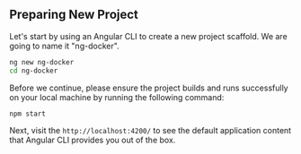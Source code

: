 ## Preparing New Project

Let's start by using an Angular CLI to create a new project scaffold.
We are going to name it "ng-docker".

```sh
ng new ng-docker
cd ng-docker
```

Before we continue, please ensure the project builds and runs successfully on your local machine by running the following command:

```sh
npm start
```

Next, visit the `http://localhost:4200/` to see the default application content that Angular CLI provides you out of the box.
